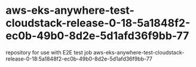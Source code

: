 # aws-eks-anywhere-test-cloudstack-release-0-18-5a1848f2-ec0b-49b0-8d2e-5d1afd36f9bb-77
repository for use with E2E test job aws-eks-anywhere-test-cloudstack-release-0-18:5a1848f2-ec0b-49b0-8d2e-5d1afd36f9bb-77
